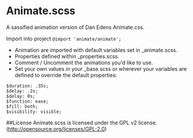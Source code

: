 Animate.scss
============

A sassified animation version of Dan Edens Animate.css.

Import into project
`@import 'animate/animate';`

* Animation are imported with default variables set in _animate.scss.
* Properties defined within _properties.scss.
* Comment / Uncomment the animations you'd like to use.
* Set your own values in your _base.scss or wherever your variables are defined to override the default properties:

```
$duration: .35s;
$delay: .2s;
$delay: 0s;
$function: ease;
$fill: both;
$visibility: visible;
```

##License
Animate.scss is licensed under the GPL v2 license. (http://opensource.org/licenses/GPL-2.0)